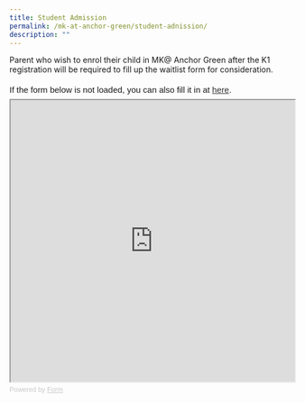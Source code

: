 ```yaml
---
title: Student Admission
permalink: /mk-at-anchor-green/student-adnission/
description: ""
---
```

Parent who wish to enrol their child in MK@ Anchor Green after the K1 registration will be required to fill up the waitlist form for consideration.

<div
  style="
    font-family: Sans-Serif;
    font-size: 15px;
    color: #000;
    opacity: 0.9;
    padding-top: 5px;
    padding-bottom: 8px;
  "
>
  If the form below is not loaded, you can also fill it in at
  <a href="https://form.gov.sg/63d340d8b9029d0011b9364f">here</a>.
</div>

<!-- Change the width and height values to suit you best -->
<iframe
  id="iframe"
  src="https://form.gov.sg/63d340d8b9029d0011b9364f"
  style="width: 100%; height: 500px"
></iframe>

<div
  style="
    font-family: Sans-Serif;
    font-size: 12px;
    color: #999;
    opacity: 0.5;
    padding-top: 5px;
  "
>
  Powered by <a href="https://form.gov.sg" style="color: #999">Form</a>
</div>

				
				